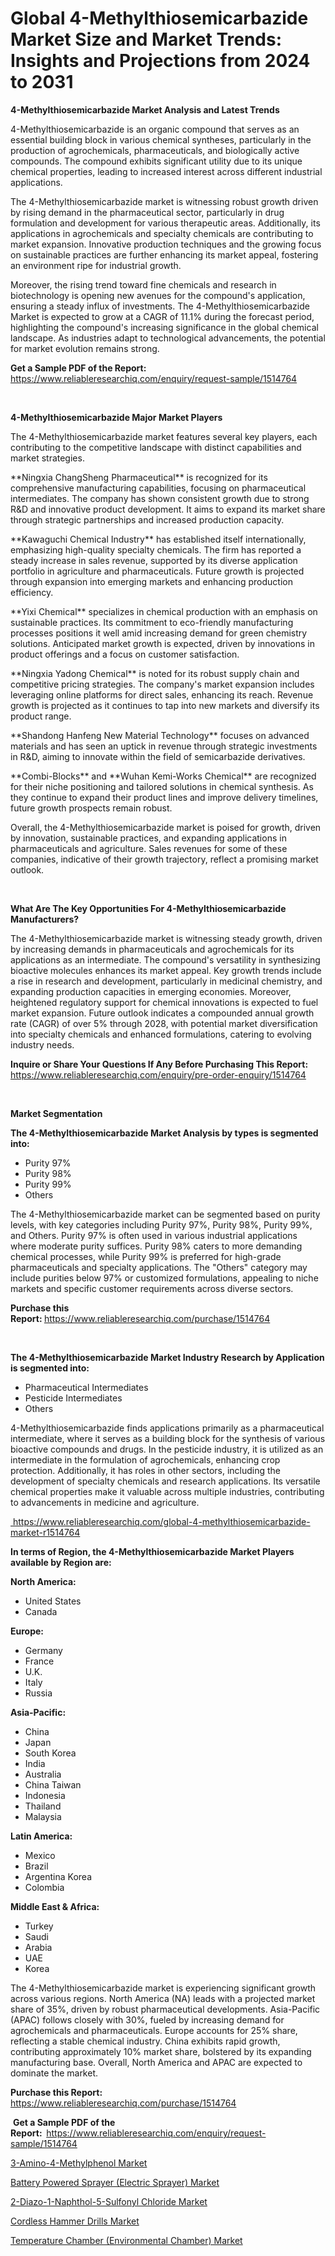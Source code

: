 <p><h1>Global 4-Methylthiosemicarbazide Market Size and Market Trends: Insights and Projections from 2024 to 2031</h1></p><p><strong>4-Methylthiosemicarbazide Market Analysis and Latest Trends</strong></p>
<p><p>4-Methylthiosemicarbazide is an organic compound that serves as an essential building block in various chemical syntheses, particularly in the production of agrochemicals, pharmaceuticals, and biologically active compounds. The compound exhibits significant utility due to its unique chemical properties, leading to increased interest across different industrial applications.</p><p>The 4-Methylthiosemicarbazide market is witnessing robust growth driven by rising demand in the pharmaceutical sector, particularly in drug formulation and development for various therapeutic areas. Additionally, its applications in agrochemicals and specialty chemicals are contributing to market expansion. Innovative production techniques and the growing focus on sustainable practices are further enhancing its market appeal, fostering an environment ripe for industrial growth.</p><p>Moreover, the rising trend toward fine chemicals and research in biotechnology is opening new avenues for the compound's application, ensuring a steady influx of investments. The 4-Methylthiosemicarbazide Market is expected to grow at a CAGR of 11.1% during the forecast period, highlighting the compound's increasing significance in the global chemical landscape. As industries adapt to technological advancements, the potential for market evolution remains strong.</p></p>
<p><strong>Get a Sample PDF of the Report:&nbsp;</strong> <a href="https://www.reliableresearchiq.com/enquiry/request-sample/1514764?utm_campaign=103&utm_medium=2&utm_source=Github&utm_content=ia&utm_term=27102024&utm_id=4-methylthiosemicarbazide">https://www.reliableresearchiq.com/enquiry/request-sample/1514764</a></p>
<p>&nbsp;</p>
<p><strong>4-Methylthiosemicarbazide Major Market Players</strong></p>
<p><p>The 4-Methylthiosemicarbazide market features several key players, each contributing to the competitive landscape with distinct capabilities and market strategies.</p><p>**Ningxia ChangSheng Pharmaceutical** is recognized for its comprehensive manufacturing capabilities, focusing on pharmaceutical intermediates. The company has shown consistent growth due to strong R&D and innovative product development. It aims to expand its market share through strategic partnerships and increased production capacity.</p><p>**Kawaguchi Chemical Industry** has established itself internationally, emphasizing high-quality specialty chemicals. The firm has reported a steady increase in sales revenue, supported by its diverse application portfolio in agriculture and pharmaceuticals. Future growth is projected through expansion into emerging markets and enhancing production efficiency.</p><p>**Yixi Chemical** specializes in chemical production with an emphasis on sustainable practices. Its commitment to eco-friendly manufacturing processes positions it well amid increasing demand for green chemistry solutions. Anticipated market growth is expected, driven by innovations in product offerings and a focus on customer satisfaction.</p><p>**Ningxia Yadong Chemical** is noted for its robust supply chain and competitive pricing strategies. The company's market expansion includes leveraging online platforms for direct sales, enhancing its reach. Revenue growth is projected as it continues to tap into new markets and diversify its product range.</p><p>**Shandong Hanfeng New Material Technology** focuses on advanced materials and has seen an uptick in revenue through strategic investments in R&D, aiming to innovate within the field of semicarbazide derivatives.</p><p>**Combi-Blocks** and **Wuhan Kemi-Works Chemical** are recognized for their niche positioning and tailored solutions in chemical synthesis. As they continue to expand their product lines and improve delivery timelines, future growth prospects remain robust.</p><p>Overall, the 4-Methylthiosemicarbazide market is poised for growth, driven by innovation, sustainable practices, and expanding applications in pharmaceuticals and agriculture. Sales revenues for some of these companies, indicative of their growth trajectory, reflect a promising market outlook.</p></p>
<p>&nbsp;</p>
<p><strong>What Are The Key Opportunities For 4-Methylthiosemicarbazide Manufacturers?</strong></p>
<p><p>The 4-Methylthiosemicarbazide market is witnessing steady growth, driven by increasing demands in pharmaceuticals and agrochemicals for its applications as an intermediate. The compound's versatility in synthesizing bioactive molecules enhances its market appeal. Key growth trends include a rise in research and development, particularly in medicinal chemistry, and expanding production capacities in emerging economies. Moreover, heightened regulatory support for chemical innovations is expected to fuel market expansion. Future outlook indicates a compounded annual growth rate (CAGR) of over 5% through 2028, with potential market diversification into specialty chemicals and enhanced formulations, catering to evolving industry needs.</p></p>
<p><strong>Inquire or Share Your Questions If Any Before Purchasing This Report:</strong> <a href="https://www.reliableresearchiq.com/enquiry/pre-order-enquiry/1514764?utm_campaign=103&utm_medium=2&utm_source=Github&utm_content=ia&utm_term=27102024&utm_id=4-methylthiosemicarbazide">https://www.reliableresearchiq.com/enquiry/pre-order-enquiry/1514764</a></p>
<p>&nbsp;</p>
<p><strong>Market Segmentation</strong></p>
<p><strong>The 4-Methylthiosemicarbazide Market Analysis by types is segmented into:</strong></p>
<p><ul><li>Purity 97%</li><li>Purity 98%</li><li>Purity 99%</li><li>Others</li></ul></p>
<p><p>The 4-Methylthiosemicarbazide market can be segmented based on purity levels, with key categories including Purity 97%, Purity 98%, Purity 99%, and Others. Purity 97% is often used in various industrial applications where moderate purity suffices. Purity 98% caters to more demanding chemical processes, while Purity 99% is preferred for high-grade pharmaceuticals and specialty applications. The "Others" category may include purities below 97% or customized formulations, appealing to niche markets and specific customer requirements across diverse sectors.</p></p>
<p><strong>Purchase this Report:&nbsp;</strong><a href="https://www.reliableresearchiq.com/purchase/1514764?utm_campaign=103&utm_medium=2&utm_source=Github&utm_content=ia&utm_term=27102024&utm_id=4-methylthiosemicarbazide">https://www.reliableresearchiq.com/purchase/1514764</a></p>
<p>&nbsp;</p>
<p><strong>The 4-Methylthiosemicarbazide Market Industry Research by Application is segmented into:</strong></p>
<p><ul><li>Pharmaceutical Intermediates</li><li>Pesticide Intermediates</li><li>Others</li></ul></p>
<p><p>4-Methylthiosemicarbazide finds applications primarily as a pharmaceutical intermediate, where it serves as a building block for the synthesis of various bioactive compounds and drugs. In the pesticide industry, it is utilized as an intermediate in the formulation of agrochemicals, enhancing crop protection. Additionally, it has roles in other sectors, including the development of specialty chemicals and research applications. Its versatile chemical properties make it valuable across multiple industries, contributing to advancements in medicine and agriculture.</p></p>
<p><a href="https://www.reliableresearchiq.com/global-4-methylthiosemicarbazide-market-r1514764?utm_campaign=103&utm_medium=2&utm_source=Github&utm_content=ia&utm_term=27102024&utm_id=4-methylthiosemicarbazide">&nbsp;https://www.reliableresearchiq.com/global-4-methylthiosemicarbazide-market-r1514764</a></p>
<p><strong>In terms of Region, the 4-Methylthiosemicarbazide Market Players available by Region are:</strong></p>
<p>
    <p> <strong> North America: </strong>
        <ul>
            <li>United States</li>
            <li>Canada</li>
        </ul>
        </p> 
    <p> <strong> Europe: </strong>
        <ul>
            <li>Germany</li>
            <li>France</li>
            <li>U.K.</li>
            <li>Italy</li>
            <li>Russia</li>
        </ul>
        </p> 
    <p> <strong> Asia-Pacific: </strong>
        <ul>
            <li>China</li>
            <li>Japan</li>
            <li>South Korea</li>
            <li>India</li>
            <li>Australia</li>
            <li>China Taiwan</li>
            <li>Indonesia</li>
            <li>Thailand</li>
            <li>Malaysia</li>
        </ul>
        </p> 
    <p> <strong> Latin America: </strong>
        <ul>
            <li>Mexico</li>
            <li>Brazil</li>
            <li>Argentina Korea</li>
            <li>Colombia</li>
        </ul>
        </p> 
    <p> <strong> Middle East & Africa: </strong>
        <ul>
            <li>Turkey</li>
            <li>Saudi</li>
            <li>Arabia</li>
            <li>UAE</li>
            <li>Korea</li>
        </ul>
    </p>
    </p>
<p><p>The 4-Methylthiosemicarbazide market is experiencing significant growth across various regions. North America (NA) leads with a projected market share of 35%, driven by robust pharmaceutical developments. Asia-Pacific (APAC) follows closely with 30%, fueled by increasing demand for agrochemicals and pharmaceuticals. Europe accounts for 25% share, reflecting a stable chemical industry. China exhibits rapid growth, contributing approximately 10% market share, bolstered by its expanding manufacturing base. Overall, North America and APAC are expected to dominate the market.</p></p>
<p><strong>Purchase this Report: </strong><a href="https://www.reliableresearchiq.com/purchase/1514764?utm_campaign=103&utm_medium=2&utm_source=Github&utm_content=ia&utm_term=27102024&utm_id=4-methylthiosemicarbazide">https://www.reliableresearchiq.com/purchase/1514764</a></p>
<p>&nbsp;<strong>Get a Sample PDF of the Report:&nbsp;&nbsp;</strong><a href="https://www.reliableresearchiq.com/enquiry/request-sample/1514764?utm_campaign=103&utm_medium=2&utm_source=Github&utm_content=ia&utm_term=27102024&utm_id=4-methylthiosemicarbazide">https://www.reliableresearchiq.com/enquiry/request-sample/1514764</a></p>
<p><strong></strong></p>
<p><p><a href="https://github.com/brookiqhurne/Market-Research-Report-List-1/blob/main/3-amino-4-methylphenol-market.md?utm_campaign=103&utm_medium=2&utm_source=Github&utm_content=ia&utm_term=27102024&utm_id=4-methylthiosemicarbazide">3-Amino-4-Methylphenol Market</a></p><p><a href="https://issuu.com/reportprime-2/docs/battery-powered-sprayer-electric-sp_aa945f8c6936f7?utm_campaign=103&utm_medium=2&utm_source=Github&utm_content=ia&utm_term=27102024&utm_id=4-methylthiosemicarbazide">Battery Powered Sprayer (Electric Sprayer) Market</a></p><p><a href="https://github.com/radmanjxendrisczn/Market-Research-Report-List-1/blob/main/2-diazo-1-naphthol-5-sulfonyl-chloride-market.md?utm_campaign=103&utm_medium=2&utm_source=Github&utm_content=ia&utm_term=27102024&utm_id=4-methylthiosemicarbazide">2-Diazo-1-Naphthol-5-Sulfonyl Chloride Market</a></p><p><a href="https://www.linkedin.com/pulse/cordless-hammer-drills-market-report-product-type-end-z2jwc?utm_campaign=103&utm_medium=2&utm_source=Github&utm_content=ia&utm_term=27102024&utm_id=4-methylthiosemicarbazide">Cordless Hammer Drills Market</a></p><p><a href="https://issuu.com/reportprime-2/docs/temperature-chamber-environmental-c_ac5a5aa4b58945?utm_campaign=103&utm_medium=2&utm_source=Github&utm_content=ia&utm_term=27102024&utm_id=4-methylthiosemicarbazide">Temperature Chamber (Environmental Chamber) Market</a></p></p>